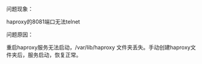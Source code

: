  问题现象：

haproxy的8081端口无法telnet


问题原因：

 重启haproxy服务无法启动，/var/lib/haproxy 文件夹丢失。手动创建haproxy文件夹后，服务启动，恢复正常。